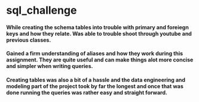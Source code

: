 # sql_challenge

#### While creating the schema tables into trouble with primary and foreiegn keys and how they relate. Was able to trouble shoot through youtube and previous classes.

#### Gained a firm understanding of aliases and how they work during this assignment. They are quite useful and can make things alot more concise and simpler when writing queries. 

#### Creating tables was also a bit of a hassle and the data engineering and modeling part of the project took by far the longest and once that was done running the queries was rather easy and straight forward.
